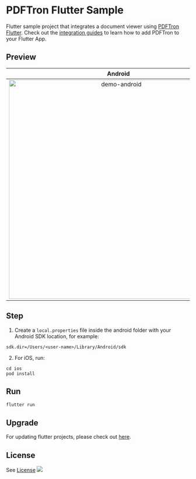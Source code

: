 # PDFTron Flutter Sample
Flutter sample project that integrates a document viewer using [PDFTron Flutter](https://github.com/PDFTron/pdftron-flutter). Check out the [integration guides](https://www.pdftron.com/documentation/android/flutter) to learn how to add PDFTron to your Flutter App.

## Preview

**Android** |  **iOS**
:--:|:--:
<img alt='demo-android' src='assets/gifs/android.gif' height="600" /> | <img alt='demo-android' src='assets/gifs/ios.gif' height="600" />

## Step

1. Create a `local.properties` file inside the android folder with your Android SDK location, for example:

```
sdk.dir=/Users/<user-name>/Library/Android/sdk
```

2. For iOS, run:
```
cd ios
pod install
```

## Run

```
flutter run
```

## Upgrade

For updating flutter projects, please check out [here](https://flutter.dev/docs/development/tools/sdk/upgrading).

## License
See [License](./LICENSE)
![](https://onepixel.pdftron.com/flutter-sample)
